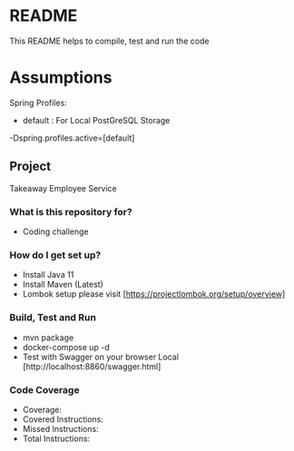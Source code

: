 # README #

This README helps to compile, test and run the code 

# Assumptions #

Spring Profiles:
* default : For Local PostGreSQL Storage

-Dspring.profiles.active=[default]

## Project ##
Takeaway Employee Service

### What is this repository for? ###
* Coding challenge

### How do I get set up? ###

* Install Java 11
* Install Maven (Latest)
* Lombok setup please visit [https://projectlombok.org/setup/overview]

### Build, Test and Run ###

* mvn package
* docker-compose up -d
* Test with Swagger on your browser Local [http://localhost:8860/swagger.html] 

### Code Coverage ###
* Coverage: 
* Covered Instructions: 
* Missed Instructions: 
* Total Instructions: 

